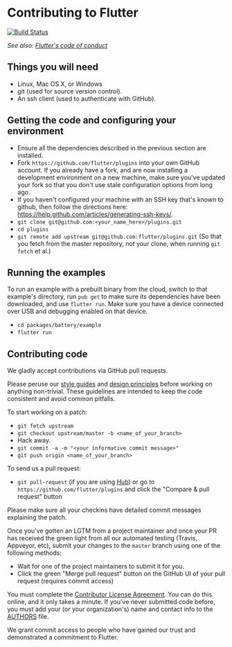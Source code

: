 Contributing to Flutter
=======================

[![Build Status](https://travis-ci.org/flutter/plugins.svg)](https://travis-ci.org/flutter/plugins)

_See also: [Flutter's code of conduct](https://flutter.io/design-principles/#code-of-conduct)_

Things you will need
--------------------

 * Linux, Mac OS X, or Windows
 * git (used for source version control).
 * An ssh client (used to authenticate with GitHub).

Getting the code and configuring your environment
-------------------------------------------------

 * Ensure all the dependencies described in the previous section are installed.
 * Fork `https://github.com/flutter/plugins` into your own GitHub account. If
   you already have a fork, and are now installing a development environment on
   a new machine, make sure you've updated your fork so that you don't use stale
   configuration options from long ago.
 * If you haven't configured your machine with an SSH key that's known to github, then
   follow the directions here: https://help.github.com/articles/generating-ssh-keys/.
 * `git clone git@github.com:<your_name_here>/plugins.git`
 * `cd plugins`
 * `git remote add upstream git@github.com:flutter/plugins.git` (So that you
   fetch from the master repository, not your clone, when running `git fetch`
   et al.)

Running the examples
--------------------

To run an example with a prebuilt binary from the cloud, switch to that
example's directory, run `pub get` to make sure its dependencies have been
downloaded, and use `flutter run`. Make sure you have a device connected over
USB and debugging enabled on that device.

 * `cd packages/battery/example`
 * `flutter run`

Contributing code
-----------------

We gladly accept contributions via GitHub pull requests.

Please peruse our
[style guides](https://github.com/flutter/flutter/wiki/Style-guide-for-Flutter-repo) and
[design principles](https://flutter.io/design-principles/) before
working on anything non-trivial. These guidelines are intended to
keep the code consistent and avoid common pitfalls.

To start working on a patch:

 * `git fetch upstream`
 * `git checkout upstream/master -b <name_of_your_branch>`
 * Hack away.
 * `git commit -a -m "<your informative commit message>"`
 * `git push origin <name_of_your_branch>`

To send us a pull request:

* `git pull-request` (if you are using [Hub](http://github.com/github/hub/)) or
  go to `https://github.com/flutter/plugins` and click the
  "Compare & pull request" button

Please make sure all your checkins have detailed commit messages explaining the patch.

Once you've gotten an LGTM from a project maintainer and once your PR has received
the green light from all our automated testing (Travis, Appveyor, etc), submit your
changes to the `master` branch using one of the following methods:

* Wait for one of the project maintainers to submit it for you.
* Click the green "Merge pull request" button on the GitHub UI of your pull
  request (requires commit access)

You must complete the
[Contributor License Agreement](https://cla.developers.google.com/clas).
You can do this online, and it only takes a minute.
If you've never submitted code before, you must add your (or your
organization's) name and contact info to the [AUTHORS](AUTHORS) file.

We grant commit access to people who have gained our trust and demonstrated
a commitment to Flutter.
